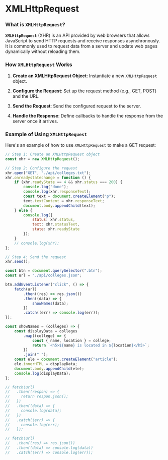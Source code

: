 # XMLHttpRequest

### What is `XMLHttpRequest`?

**`XMLHttpRequest`** (XHR) is an API provided by web browsers that allows JavaScript to send HTTP requests and receive responses asynchronously. It is commonly used to request data from a server and update web pages dynamically without reloading them.

### How `XMLHttpRequest` Works

1. **Create an XMLHttpRequest Object**: Instantiate a new `XMLHttpRequest` object.

2. **Configure the Request**: Set up the request method (e.g., GET, POST) and the URL.

3. **Send the Request**: Send the configured request to the server.

4. **Handle the Response**: Define callbacks to handle the response from the server once it arrives.

### Example of Using `XMLHttpRequest`

Here's an example of how to use `XMLHttpRequest` to make a GET request:

```js
// Step 1: Create an XMLHttpRequest object
const xhr = new XMLHttpRequest();

// Step 2: Configure the request
xhr.open("GET", "./api/colleges.txt");
xhr.onreadystatechange = function () {
	if (xhr.readyState == 4 && xhr.status === 200) {
		console.log("done");
		console.log(xhr.responseText);
		const text = document.createElement("p");
		text.textContent = xhr.responseText;
		document.body.appendChild(text);
	} else {
		console.log({
			status: xhr.status,
			text: xhr.statusText,
            state: xhr.readyState
		});
	}
	// console.log(xhr);
};

// Step 4: Send the request
xhr.send();
```

```js
const btn = document.querySelector(".btn");
const url = "./api/colleges.json";

btn.addEventListener("click", () => {
	fetch(url)
		.then((res) => res.json())
		.then((data) => {
			showNames(data);
		})
		.catch((err) => console.log(err));
});

const showNames = (colleges) => {
	const displayData = colleges
		.map((college) => {
			const { name, location } = college;
			return `<h5>${name} is located in ${location}</h5>`;
		})
		.join(" ");
	const ele = document.createElement("article");
	ele.innerHTML = displayData;
	document.body.appendChild(ele);
	console.log(displayData);
};

// fetch(url)
//   .then((respon) => {
//     return respon.json();
//   })
//   .then((data) => {
//     console.log(data);
//   })
//   .catch((err) => {
//     console.log(err);
//   });

// fetch(url)
//   .then((res) => res.json())
//   .then((data) => console.log(data))
//   .catch((err) => console.log(err));
```
